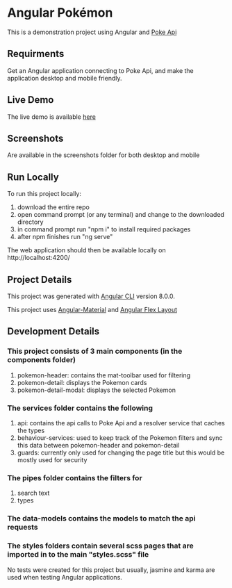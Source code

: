 # Angular Pokémon

This is a demonstration project using Angular and <a href="https://pokeapi.co/" target="_blank">Poke Api</a>

## Requirments
Get an Angular application  connecting to Poke Api, and make the application desktop and mobile friendly.

## Live Demo

The live demo is available <a href="https://appdemo1.com" target="_blank">here</a>

## Screenshots

Are available in the screenshots folder for both desktop and mobile

## Run Locally

To run this project locally:
1. download the entire repo
2. open command prompt (or any terminal) and change to the downloaded directory 
3. in command prompt run "npm i" to install required packages 
4. after npm finishes run "ng serve"

The web application should then be available locally on http://localhost:4200/

## Project Details

This project was generated with <a href="https://github.com/angular/angular-cli" target="_blank">Angular CLI</a> version 8.0.0.

This project uses <a href="https://material.angular.io/" target="_blank">Angular-Material</a> and <a href="https://github.com/angular/flex-layout#readme" target="_blank">Angular Flex Layout</a>

## Development Details

### This project consists of 3 main components (in the components folder) 
1. pokemon-header: contains the mat-toolbar used for filtering
2. pokemon-detail: displays the Pokemon cards
3. pokemon-detail-modal: displays the selected Pokemon

### The services folder contains the following
1. api: contains the api calls to Poke Api and a resolver service that caches the types
2. behaviour-services: used to keep track of the Pokemon filters and sync this data between pokemon-header and pokemon-detail
3. guards: currently only used for changing the page title but this would be mostly used for security

### The pipes folder contains the filters for 
1. search text 
2. types

### The data-models contains the models to match the api requests

### The styles folders contain several scss pages that are imported in to the main "styles.scss" file

No tests were created for this project but usually, jasmine and karma are used when testing Angular applications.
